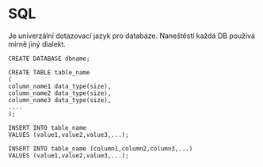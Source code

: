 # SQL

Je univerzální dotazovací jazyk pro databáze. Naneštěstí každá DB používá mírně jiný dialekt.

```
CREATE DATABASE dbname;
```

```
CREATE TABLE table_name
(
column_name1 data_type(size),
column_name2 data_type(size),
column_name3 data_type(size),
....
);
```

```
INSERT INTO table_name
VALUES (value1,value2,value3,...);
```

```
INSERT INTO table_name (column1,column2,column3,...)
VALUES (value1,value2,value3,...);
```
